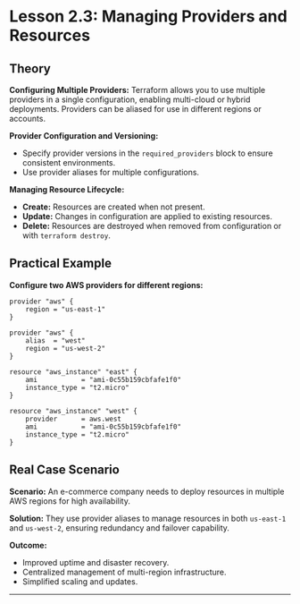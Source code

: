 # Lesson 2.3: Managing Providers and Resources

## Theory

**Configuring Multiple Providers:**
Terraform allows you to use multiple providers in a single configuration, enabling multi-cloud or hybrid deployments. Providers can be aliased for use in different regions or accounts.

**Provider Configuration and Versioning:**
- Specify provider versions in the `required_providers` block to ensure consistent environments.
- Use provider aliases for multiple configurations.

**Managing Resource Lifecycle:**
- **Create:** Resources are created when not present.
- **Update:** Changes in configuration are applied to existing resources.
- **Delete:** Resources are destroyed when removed from configuration or with `terraform destroy`.

## Practical Example

**Configure two AWS providers for different regions:**
```hcl
provider "aws" {
	region = "us-east-1"
}

provider "aws" {
	alias  = "west"
	region = "us-west-2"
}

resource "aws_instance" "east" {
	ami           = "ami-0c55b159cbfafe1f0"
	instance_type = "t2.micro"
}

resource "aws_instance" "west" {
	provider      = aws.west
	ami           = "ami-0c55b159cbfafe1f0"
	instance_type = "t2.micro"
}
```

## Real Case Scenario

**Scenario:**
An e-commerce company needs to deploy resources in multiple AWS regions for high availability.

**Solution:**
They use provider aliases to manage resources in both `us-east-1` and `us-west-2`, ensuring redundancy and failover capability.

**Outcome:**
- Improved uptime and disaster recovery.
- Centralized management of multi-region infrastructure.
- Simplified scaling and updates.

---
